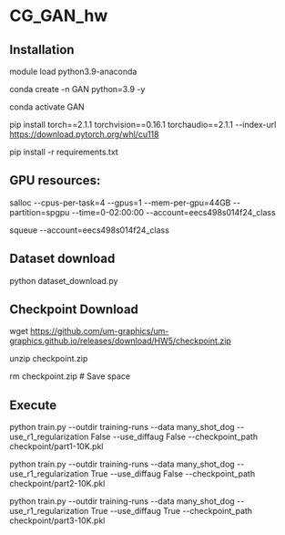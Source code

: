 # CG_GAN_hw


## Installation
module load python3.9-anaconda

conda create -n GAN python=3.9 -y

conda activate GAN

pip install torch==2.1.1 torchvision==0.16.1 torchaudio==2.1.1 --index-url https://download.pytorch.org/whl/cu118

pip install -r requirements.txt

<!-- pip install --force-reinstall charset-normalizer==3.1.0

conda install pytorch==1.12.1 torchvision==0.13.1 torchaudio==0.12.1 -c pytorch -->


## GPU resources:
salloc --cpus-per-task=4 --gpus=1 --mem-per-gpu=44GB --partition=spgpu --time=0-02:00:00 --account=eecs498s014f24_class 

squeue --account=eecs498s014f24_class


## Dataset download
python dataset_download.py


## Checkpoint Download
wget https://github.com/um-graphics/um-graphics.github.io/releases/download/HW5/checkpoint.zip

unzip checkpoint.zip

rm checkpoint.zip       # Save space


## Execute
python train.py --outdir training-runs --data many_shot_dog --use_r1_regularization False --use_diffaug False --checkpoint_path checkpoint/part1-10K.pkl

python train.py --outdir training-runs --data many_shot_dog --use_r1_regularization True --use_diffaug False --checkpoint_path checkpoint/part2-10K.pkl

python train.py --outdir training-runs --data many_shot_dog --use_r1_regularization True --use_diffaug True --checkpoint_path checkpoint/part3-10K.pkl
